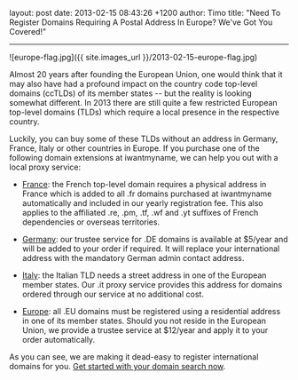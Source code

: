 layout: post
date: 2013-02-15 08:43:26 +1200
author: Timo
title: "Need To Register Domains Requiring A Postal Address In Europe? We've Got You Covered!"


----

![europe-flag.jpg]({{ site.images_url }}/2013-02-15-europe-flag.jpg)

Almost 20 years after founding the European Union, one would think that it may also have had a profound impact on the country code top-level domains (ccTLDs) of its member states -- but the reality is looking somewhat different. In 2013 there are still quite a few restricted European top-level domains (TLDs) which require a local presence in the respective country.

Luckily, you can buy some of these TLDs without an address in Germany, France, Italy or other countries in Europe. If you purchase one of the following domain extensions at iwantmyname, we can help you out with a local proxy service:

- [France](https://iwantmyname.com/domains/fr-french-domain-name-registration-for-france): the French top-level domain requires a physical address in France which is added to all .fr domains purchased at iwantmyname automatically and included in our yearly registration fee. This also applies to the affiliated .re, .pm, .tf, .wf and .yt suffixes of French dependencies or overseas territories.

- [Germany](https://iwantmyname.com/domains/de-german-domain-name-registration-for-germany): our trustee service for .DE domains is available at $5/year and will be added to your order if required. It will replace your international address with the mandatory German admin contact address.

- [Italy](https://iwantmyname.com/domains/it-italian-domain-name-registration-for-italy): the Italian TLD needs a street address in one of the European member states. Our .it proxy service provides this address for domains ordered through our service at no additional cost.

- [Europe](https://iwantmyname.com/domains/eu-european-domain-name-registration-for-europe): all .EU domains must be registered using a residential address in one of its member states. Should you not reside in the European Union, we provide a trustee service at $12/year and apply it to your order automatically.

As you can see, we are making it dead-easy to register international domains for you. [Get started with your domain search now](https://iwantmyname.com).
